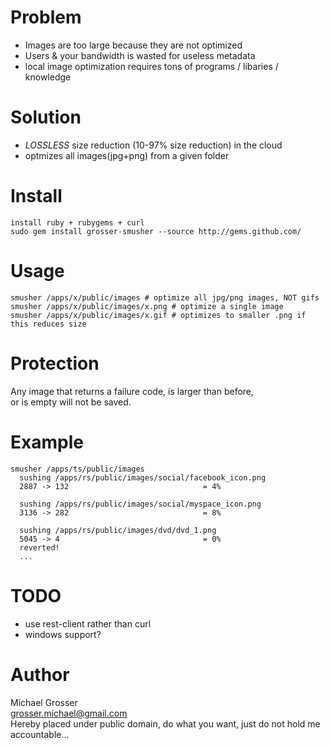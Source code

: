 Problem
=======
 - Images are too large because they are not optimized
 - Users & your bandwidth is wasted for useless metadata
 - local image optimization requires tons of programs / libaries / knowledge

Solution
========
 - *LOSSLESS* size reduction (10-97% size reduction) in the cloud
 - optmizes all images(jpg+png) from a given folder

Install
=======
    install ruby + rubygems + curl
    sudo gem install grosser-smusher --source http://gems.github.com/

Usage
=====
    smusher /apps/x/public/images # optimize all jpg/png images, NOT gifs
    smusher /apps/x/public/images/x.png # optimize a single image
    smusher /apps/x/public/images/x.gif # optimizes to smaller .png if this reduces size

Protection
==========
Any image that returns a failure code, is larger than before,  
or is empty will not be saved.

Example
======
    smusher /apps/ts/public/images
      sushing /apps/rs/public/images/social/facebook_icon.png
      2887 -> 132                              = 4%

      sushing /apps/rs/public/images/social/myspace_icon.png
      3136 -> 282                              = 8%

      sushing /apps/rs/public/images/dvd/dvd_1.png
      5045 -> 4                                = 0%
      reverted!
      ...

TODO
====
 - use rest-client rather than curl
 - windows support?

Author
======
Michael Grosser  
grosser.michael@gmail.com  
Hereby placed under public domain, do what you want, just do not hold me accountable...  